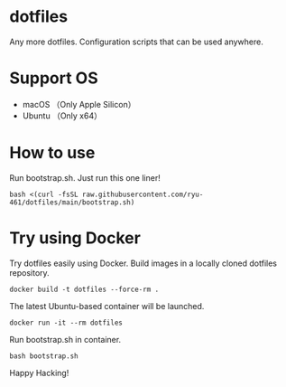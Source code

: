 # dotfiles

Any more dotfiles.
Configuration scripts that can be used anywhere.

# Support OS

- macOS （Only Apple Silicon）
- Ubuntu （Only x64）

# How to use

Run bootstrap.sh.
Just run this one liner!

```shell
bash <(curl -fsSL raw.githubusercontent.com/ryu-461/dotfiles/main/bootstrap.sh)
```

# Try using Docker

Try dotfiles easily using Docker.
Build images in a locally cloned dotfiles repository.

```shell
docker build -t dotfiles --force-rm .
```

The latest Ubuntu-based container will be launched.

```shell
docker run -it --rm dotfiles
```

Run bootstrap.sh in container.

```shell
bash bootstrap.sh
```

Happy Hacking!

